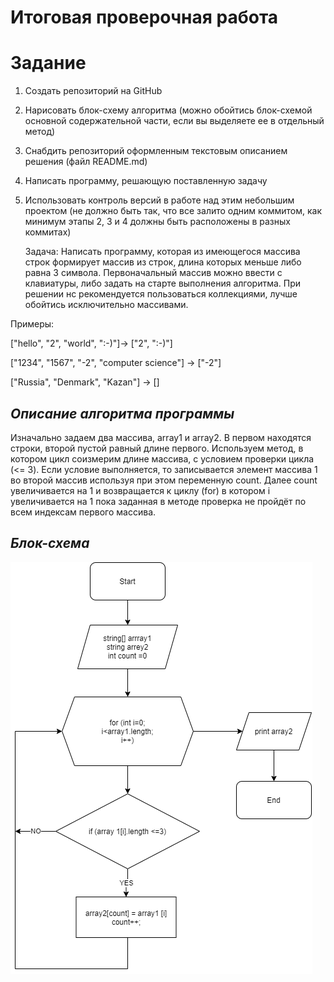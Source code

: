 # **Итоговая проверочная работа**

# Задание

1.	Создать репозиторий на GitHub
2.	Нарисовать блок-схему алгоритма (можно обойтись блок-схемой основной содержательной части, если вы выделяете ее в отдельный метод)
3.	Снабдить репозиторий оформленным текстовым описанием решения (файл README.md)
4.	Написать программу, решающую поставленную задачу
5.	Использовать контроль версий в работе над этим небольшим проектом (не должно быть так, что все залито одним коммитом, как минимум этапы 2, 3 и 4 должны быть расположены в разных коммитах)

    Задача: Написать программу, которая из имеющегося массива строк формирует массив из строк, длина которых меньше либо равна 3 символа. Первоначальный массив можно ввести с клавиатуры, либо задать на старте выполнения алгоритма. При решении нс рекомендуется пользоваться коллекциями, лучше обойтись исключительно массивами.

Примеры:

["hello", "2", "world", ":-)"]-> ["2", ":-)"]

["1234", "1567", "-2", "computer science"] -> ["-2"]

["Russia", "Denmark", "Kazan"] -> []


## *Описание алгоритма программы*

Изначально задаем два массива, array1 и array2. В первом находятся строки, второй пустой равный длине первого. Используем метод, в котором цикл соизмерим длине массива, с условием проверки цикла (<= 3). Если условие выполняется, то записывается элемент массива 1 во второй массив
используя при этом переменную count. Далее count увеличивается на 1 и возвращается к циклу (for) в котором i увеличивается на 1 пока заданная в методе проверка не пройдёт по всем индексам первого массива.

## *Блок-схема*

![Блок-схема](scheme.png)